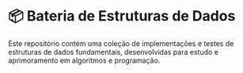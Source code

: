 # 📦 Bateria de Estruturas de Dados

Este repositório contém uma coleção de implementações e testes de estruturas de dados fundamentais, desenvolvidas para estudo e aprimoramento em algoritmos e programação.

